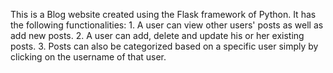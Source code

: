This is a Blog website created using the Flask framework of Python. 
It has the following functionalities:
    1. A user can view other users' posts as well as add new posts.
    2. A user can add, delete and update his or her existing posts.
    3. Posts can also be categorized based on a specific user simply by clicking on the username of that user.

